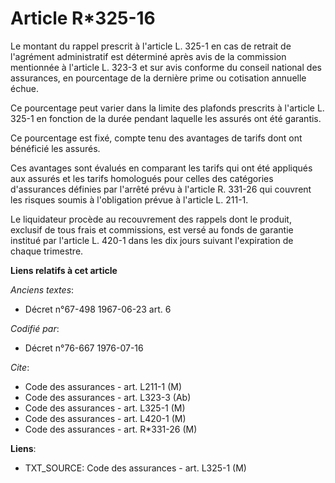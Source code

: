 # Article R*325-16

Le montant du rappel prescrit à l'article L. 325-1 en cas de retrait de l'agrément administratif est déterminé après avis de
la commission mentionnée à l'article L. 323-3 et sur avis conforme du conseil national des assurances, en pourcentage de la
dernière prime ou cotisation annuelle échue.

Ce pourcentage peut varier dans la limite des plafonds prescrits à l'article L. 325-1 en fonction de la durée pendant
laquelle les assurés ont été garantis.

Ce pourcentage est fixé, compte tenu des avantages de tarifs dont ont bénéficié les assurés.

Ces avantages sont évalués en comparant les tarifs qui ont été appliqués aux assurés et les tarifs homologués pour celles des
catégories d'assurances définies par l'arrêté prévu à l'article R. 331-26 qui couvrent les risques soumis à l'obligation
prévue à l'article L. 211-1.

Le liquidateur procède au recouvrement des rappels dont le produit, exclusif de tous frais et commissions, est versé au fonds
de garantie institué par l'article L. 420-1 dans les dix jours suivant l'expiration de chaque trimestre.

**Liens relatifs à cet article**

_Anciens textes_:

  - Décret n°67-498 1967-06-23 art. 6

_Codifié par_:

  - Décret n°76-667 1976-07-16

_Cite_:

  - Code des assurances - art. L211-1 (M)
  - Code des assurances - art. L323-3 (Ab)
  - Code des assurances - art. L325-1 (M)
  - Code des assurances - art. L420-1 (M)
  - Code des assurances - art. R*331-26 (M)

**Liens**:

  - TXT_SOURCE: Code des assurances - art. L325-1 (M)
